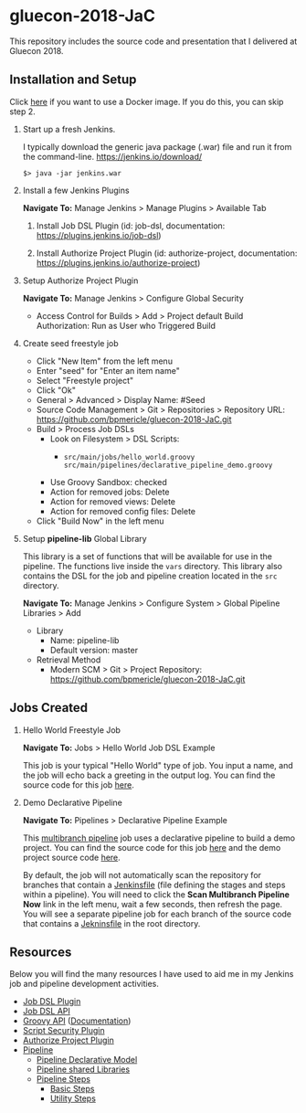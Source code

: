 # gluecon-2018-JaC
This repository includes the source code and presentation that I delivered at Gluecon 2018.

## Installation and Setup
Click [here](docker-setup.md) if you want to use a Docker image. If you do this, you can skip step 2.

1. Start up a fresh Jenkins.

    I typically download the generic java package (.war) file and run it from the command-line. https://jenkins.io/download/

    ```
    $> java -jar jenkins.war
    ```

2. Install a few Jenkins Plugins

    **Navigate To:** Manage Jenkins > Manage Plugins > Available Tab

    1. Install Job DSL Plugin (id: job-dsl, documentation: https://plugins.jenkins.io/job-dsl)

    2. Install Authorize Project Plugin (id: authorize-project, documentation: https://plugins.jenkins.io/authorize-project)

3. Setup Authorize Project Plugin

    **Navigate To:** Manage Jenkins > Configure Global Security

    - Access Control for Builds > Add > Project default Build Authorization: Run as User who Triggered Build

4. Create seed freestyle job

    - Click "New Item" from the left menu
    - Enter "seed" for "Enter an item name"
    - Select "Freestyle project"
    - Click "Ok"
    - General > Advanced > Display Name: #Seed
    - Source Code Management > Git > Repositories > Repository URL: https://github.com/bpmericle/gluecon-2018-JaC.git
    - Build > Process Job DSLs
        - Look on Filesystem > DSL Scripts:
          - ```
            src/main/jobs/hello_world.groovy
            src/main/pipelines/declarative_pipeline_demo.groovy
            ```
        - Use Groovy Sandbox: checked
        - Action for removed jobs: Delete
        - Action for removed views: Delete
        - Action for removed config files: Delete
    - Click "Build Now" in the left menu

5. Setup **pipeline-lib** Global Library

    This library is a set of functions that will be available for use in the pipeline. The functions live inside the `vars` directory. This library also contains the DSL for the job and pipeline creation located in the `src` directory.

    **Navigate To:** Manage Jenkins > Configure System > Global Pipeline Libraries > Add

    - Library
        - Name: pipeline-lib
        - Default version: master
    - Retrieval Method
        - Modern SCM > Git > Project Repository: https://github.com/bpmericle/gluecon-2018-JaC.git

## Jobs Created
1. Hello World Freestyle Job

    **Navigate To:** Jobs > Hello World Job DSL Example

    This job is your typical "Hello World" type of job. You input a name, and the job will echo back a greeting in the output log. You can find the source code for this job [here](src/main/jobs/hello_world.groovy).

2. Demo Declarative Pipeline

    **Navigate To:** Pipelines > Declarative Pipeline Example

    This [multibranch pipeline](https://plugins.jenkins.io/workflow-multibranch) job uses a declarative pipeline to build a demo project. You can find the source code for this job [here](src/main/pipelines/declarative_pipeline_demo.groovy) and the demo project source code [here](https://github.com/bpmericle/gluecon-2018-demo-app).

    By default, the job will not automatically scan the repository for branches that contain a [Jenkinsfile](https://jenkins.io/doc/book/pipeline/jenkinsfile/) (file defining the stages and steps within a pipeline). You will need to click the **Scan Multibranch Pipeline Now** link in the left menu, wait a few seconds, then refresh the page. You will see a separate pipeline job for each branch of the source code that contains a [Jekninsfile](https://github.com/bpmericle/gluecon-2018-demo-app/blob/master/Jenkinsfile) in the root directory.

## Resources
Below you will find the many resources I have used to aid me in my Jenkins job and pipeline development activities.

- [Job DSL Plugin](https://github.com/jenkinsci/job-dsl-plugin/wiki)
- [Job DSL API](https://jenkinsci.github.io/job-dsl-plugin/)
- [Groovy API](http://groovy-lang.org/gdk.html) ([Documentation](http://groovy-lang.org/documentation.html))
- [Script Security Plugin](https://wiki.jenkins.io/display/JENKINS/Script+Security+Plugin)
- [Authorize Project Plugin](https://wiki.jenkins.io/display/JENKINS/Authorize+Project+plugin)
- [Pipeline](https://jenkins.io/doc/book/pipeline/)
    - [Pipeline Declarative Model](https://github.com/jenkinsci/pipeline-model-definition-plugin/wiki/getting-started)
    - [Pipeline shared Libraries](https://jenkins.io/doc/book/pipeline/shared-libraries/)
    - [Pipeline Steps](https://jenkins.io/doc/pipeline/steps/)
        - [Basic Steps](https://jenkins.io/doc/pipeline/steps/workflow-basic-steps/)
        - [Utility Steps](https://jenkins.io/doc/pipeline/steps/pipeline-utility-steps/)
